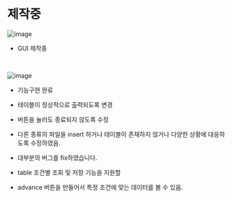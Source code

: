 # 제작중

![image](https://user-images.githubusercontent.com/110883172/205233869-1e34d822-de00-497f-93fb-7fe70b0f70d1.png)

- GUI 제작중

</br>

![image](https://user-images.githubusercontent.com/110883172/205330306-20bec522-31b8-4b09-8042-69e62385e14c.png)
</br>
- 기능구현 완료

- 테이블이 정상적으로 출력되도록 변경

- 버튼을 눌러도 종료되지 않도록 수정

- 다른 종류의 파일을 insert 하거나 테이블이 존재하지 않거나 다양한 상황에 대응하도록 수정하였음. 

- 대부분의 버그를 fix하였습니다.

- table 조건별 조회 및 저장 기능을 지원할 

- advance 버튼을 만들어서 특정 조건에 맞는 데이터를 볼 수 있음.


